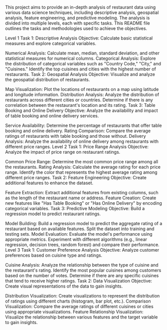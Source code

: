 This project aims to provide an in-depth analysis of restaurant data using various data science techniques, including descriptive analysis, geospatial analysis, feature engineering, and predictive modeling. The analysis is divided into multiple levels, each with specific tasks. This README file outlines the tasks and methodologies used to achieve the objectives.

Level 1
Task 1: Descriptive Analysis
Objective: Calculate basic statistical measures and explore categorical variables.

Numerical Analysis:
Calculate mean, median, standard deviation, and other statistical measures for numerical columns.
Categorical Analysis:
Explore the distribution of categorical variables such as "Country Code," "City," and "Cuisines."
Identify the top cuisines and cities with the highest number of restaurants.
Task 2: Geospatial Analysis
Objective: Visualize and analyze the geospatial distribution of restaurants.

Map Visualization:
Plot the locations of restaurants on a map using latitude and longitude information.
Distribution Analysis:
Analyze the distribution of restaurants across different cities or countries.
Determine if there is any correlation between the restaurant's location and its rating.
Task 3: Table Booking and Online Delivery
Objective: Analyze the availability and impact of table booking and online delivery services.

Service Availability:
Determine the percentage of restaurants that offer table booking and online delivery.
Rating Comparison:
Compare the average ratings of restaurants with table booking and those without.
Delivery Analysis:
Analyze the availability of online delivery among restaurants with different price ranges.
Level 2
Task 1: Price Range Analysis
Objective: Analyze the impact of price range on restaurant ratings.

Common Price Range:
Determine the most common price range among all the restaurants.
Rating Analysis:
Calculate the average rating for each price range.
Identify the color that represents the highest average rating among different price ranges.
Task 2: Feature Engineering
Objective: Create additional features to enhance the dataset.

Feature Extraction:
Extract additional features from existing columns, such as the length of the restaurant name or address.
Feature Creation:
Create new features like "Has Table Booking" or "Has Online Delivery" by encoding categorical variables.
Task 3: Predictive Modeling
Objective: Build a regression model to predict restaurant ratings.

Model Building:
Build a regression model to predict the aggregate rating of a restaurant based on available features.
Split the dataset into training and testing sets.
Model Evaluation:
Evaluate the model's performance using appropriate metrics.
Experiment with different algorithms (e.g., linear regression, decision trees, random forest) and compare their performance.
Level 3
Task 1: Customer Preference Analysis
Objective: Analyze customer preferences based on cuisine type and ratings.

Cuisine Analysis:
Analyze the relationship between the type of cuisine and the restaurant's rating.
Identify the most popular cuisines among customers based on the number of votes.
Determine if there are any specific cuisines that tend to receive higher ratings.
Task 2: Data Visualization
Objective: Create visual representations of the data to gain insights.

Distribution Visualization:
Create visualizations to represent the distribution of ratings using different charts (histogram, bar plot, etc.).
Comparison Visualization:
Compare the average ratings of different cuisines or cities using appropriate visualizations.
Feature Relationship Visualization:
Visualize the relationship between various features and the target variable to gain insights.
